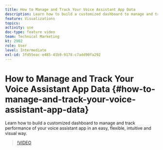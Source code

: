 ```yaml
---
title: How to Manage and Track Your Voice Assistant App Data
description: Learn how to build a customized dashboard to manage and track performance of your voice assistant app in an easy, flexible, intuitive and visual way. 
feature: Visualizations
topics: 
activity: use
doc-type: feature video
team: Technical Marketing
kt: 2902
role: User
level: Intermediate
exl-id: 3fd55eac-e485-41b9-9178-c7add90fa292
---
```

# How to Manage and Track Your Voice Assistant App Data {#how-to-manage-and-track-your-voice-assistant-app-data}

Learn how to build a customized dashboard to manage and track performance of your voice assistant app in an easy, flexible, intuitive and visual way.

>[!VIDEO](https://video.tv.adobe.com/v/27224/?quality=12&learn=on)
